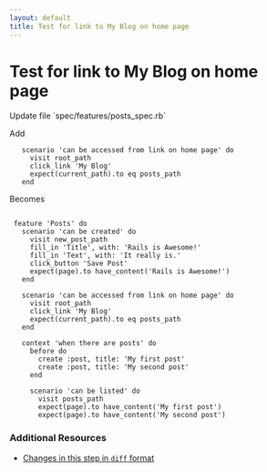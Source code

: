 ```yaml
---
layout: default
title: Test for link to My Blog on home page
---
```


<h1 id="main">Test for link to My Blog on home page</h1>
Update file `spec/features/posts_spec.rb`

Add
<pre><code>   scenario &#39;can be accessed from link on home page&#39; do
     visit root_path
     click_link &#39;My Blog&#39;
     expect(current_path).to eq posts_path
   end</code></pre>


Becomes
<pre><code>&nbsp;
 feature &#39;Posts&#39; do
   scenario &#39;can be created&#39; do
     visit new_post_path
     fill_in &#39;Title&#39;, with: &#39;Rails is Awesome!&#39;
     fill_in &#39;Text&#39;, with: &#39;It really is.&#39;
     click_button &#39;Save Post&#39;
     expect(page).to have_content(&#39;Rails is Awesome!&#39;)
   end
&nbsp;
   scenario &#39;can be accessed from link on home page&#39; do
     visit root_path
     click_link &#39;My Blog&#39;
     expect(current_path).to eq posts_path
   end
&nbsp;
   context &#39;when there are posts&#39; do
     before do
       create :post, title: &#39;My first post&#39;
       create :post, title: &#39;My second post&#39;
     end
&nbsp;
     scenario &#39;can be listed&#39; do
       visit posts_path
       expect(page).to have_content(&#39;My first post&#39;)
       expect(page).to have_content(&#39;My second post&#39;)
</code></pre>



### Additional Resources

* [Changes in this step in `diff` format](https://github.com/software-academy/rails_getting_started_bdd/commit/74eb255e05627adce9c35da0895d4526a741ad99)

